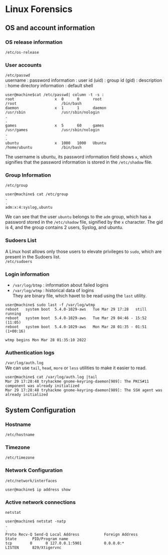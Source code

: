 # Linux Forensics

## OS and account information
### OS release information
`/etc/os-release`

### User accounts
`/etc/passwd`  
username : password information : user id (uid) : group id (gid) : description : home directory information : default shell  
```
user@machine$cat /etc/passwd| column -t -s :
root                  x  0      0      root                                /root                    /bin/bash
daemon                x  1      1      daemon                              /usr/sbin                /usr/sbin/nologin
.
.
games                 x  5      60     games                               /usr/games               /usr/sbin/nologin
.
.
ubuntu                x  1000   1000   Ubuntu                              /home/ubuntu             /bin/bash
```
The username is ubuntu, its password information field shows `x`, which signifies that the password information is stored in the `/etc/shadow` file.   

### Group Information
`/etc/group`  
```
user@machine$ cat /etc/group
.
.
adm:x:4:syslog,ubuntu
```
We can see that the user `ubuntu` belongs to the `adm` group, which has a password stored in the `/etc/shadow` file, signified by the `x` character. The gid is 4, and the group contains 2 users, Syslog, and ubuntu.

### Sudoers List
A Linux host allows only those users to elevate privileges to `sudo`, which are present in the Sudoers list.  
`/etc/sudoers`

### Login information
- `/var/log/btmp` : information about failed logins  
- `/var/log/wtmp` : historical data of logins  
They are binary file, which havet to be read using the `last` utility.
```
user@machine$ sudo last -f /var/log/wtmp
reboot   system boot  5.4.0-1029-aws   Tue Mar 29 17:28   still running
reboot   system boot  5.4.0-1029-aws   Tue Mar 29 04:46 - 15:52  (11:05)
reboot   system boot  5.4.0-1029-aws   Mon Mar 28 01:35 - 01:51 (1+00:16)

wtmp begins Mon Mar 28 01:35:10 2022
```
### Authentication logs
`/var/log/auth.log`  
We can use `tail`, `head`, `more` or `less` utilities to make it easier to read.
```
user@machine$ cat /var/log/auth.log |tail
Mar 29 17:28:48 tryhackme gnome-keyring-daemon[989]: The PKCS#11 component was already initialized
Mar 29 17:28:48 tryhackme gnome-keyring-daemon[989]: The SSH agent was already initialized
```

## System Configuration
### Hostname
`/etc/hostname`

### Timezone
`/etc/timezone`

### Network Configuration
`/etc/network/interfaces`
```
user@machine$ ip address show
```

### Active network connections
`netstat`
```
user@machine$ netstat -natp
.
.
Proto Recv-Q Send-Q Local Address           Foreign Address         State       PID/Program name    
tcp        0      0 127.0.0.1:5901          0.0.0.0:*               LISTEN      829/Xtigervnc
```


